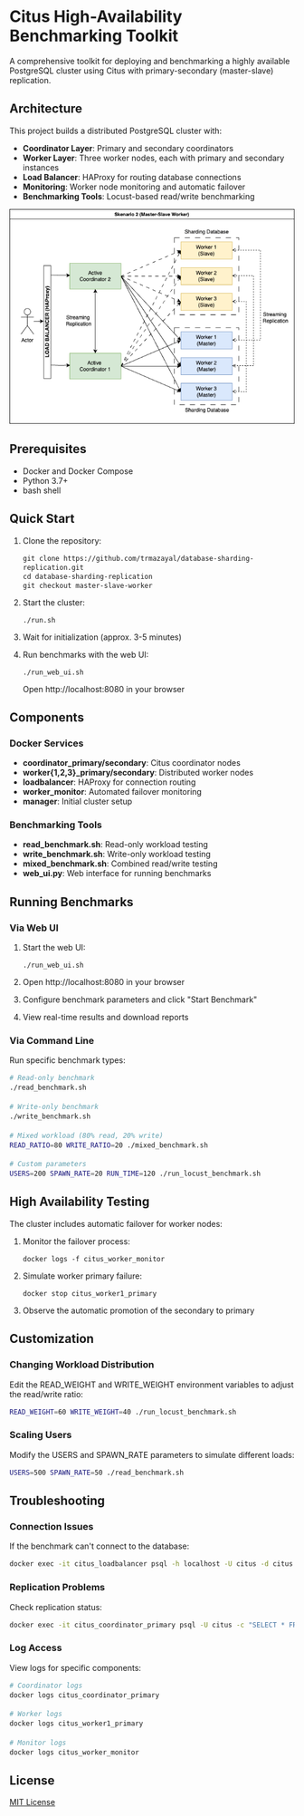 # Citus High-Availability Benchmarking Toolkit

A comprehensive toolkit for deploying and benchmarking a highly available PostgreSQL cluster using Citus with primary-secondary (master-slave) replication.

## Architecture

This project builds a distributed PostgreSQL cluster with:

- **Coordinator Layer**: Primary and secondary coordinators
- **Worker Layer**: Three worker nodes, each with primary and secondary instances
- **Load Balancer**: HAProxy for routing database connections
- **Monitoring**: Worker node monitoring and automatic failover
- **Benchmarking Tools**: Locust-based read/write benchmarking

![Architecture Diagram](master-slave-worker.png)

## Prerequisites

- Docker and Docker Compose
- Python 3.7+
- bash shell

## Quick Start

1. Clone the repository:
   ```
   git clone https://github.com/trmazayal/database-sharding-replication.git
   cd database-sharding-replication
   git checkout master-slave-worker
   ```

2. Start the cluster:
   ```
   ./run.sh
   ```

3. Wait for initialization (approx. 3-5 minutes)

4. Run benchmarks with the web UI:
   ```
   ./run_web_ui.sh
   ```
   Open http://localhost:8080 in your browser

## Components

### Docker Services

- **coordinator_primary/secondary**: Citus coordinator nodes
- **worker{1,2,3}_primary/secondary**: Distributed worker nodes
- **loadbalancer**: HAProxy for connection routing
- **worker_monitor**: Automated failover monitoring
- **manager**: Initial cluster setup

### Benchmarking Tools

- **read_benchmark.sh**: Read-only workload testing
- **write_benchmark.sh**: Write-only workload testing
- **mixed_benchmark.sh**: Combined read/write testing
- **web_ui.py**: Web interface for running benchmarks

## Running Benchmarks

### Via Web UI

1. Start the web UI:
   ```
   ./run_web_ui.sh
   ```

2. Open http://localhost:8080 in your browser
3. Configure benchmark parameters and click "Start Benchmark"
4. View real-time results and download reports

### Via Command Line

Run specific benchmark types:

```bash
# Read-only benchmark
./read_benchmark.sh

# Write-only benchmark
./write_benchmark.sh

# Mixed workload (80% read, 20% write)
READ_RATIO=80 WRITE_RATIO=20 ./mixed_benchmark.sh

# Custom parameters
USERS=200 SPAWN_RATE=20 RUN_TIME=120 ./run_locust_benchmark.sh
```

## High Availability Testing

The cluster includes automatic failover for worker nodes:

1. Monitor the failover process:
   ```
   docker logs -f citus_worker_monitor
   ```

2. Simulate worker primary failure:
   ```
   docker stop citus_worker1_primary
   ```

3. Observe the automatic promotion of the secondary to primary

## Customization

### Changing Workload Distribution

Edit the READ_WEIGHT and WRITE_WEIGHT environment variables to adjust the read/write ratio:

```bash
READ_WEIGHT=60 WRITE_WEIGHT=40 ./run_locust_benchmark.sh
```

### Scaling Users

Modify the USERS and SPAWN_RATE parameters to simulate different loads:

```bash
USERS=500 SPAWN_RATE=50 ./read_benchmark.sh
```

## Troubleshooting

### Connection Issues

If the benchmark can't connect to the database:

```bash
docker exec -it citus_loadbalancer psql -h localhost -U citus -d citus
```

### Replication Problems

Check replication status:

```bash
docker exec -it citus_coordinator_primary psql -U citus -c "SELECT * FROM pg_stat_replication;"
```

### Log Access

View logs for specific components:

```bash
# Coordinator logs
docker logs citus_coordinator_primary

# Worker logs
docker logs citus_worker1_primary

# Monitor logs
docker logs citus_worker_monitor
```

## License

[MIT License](LICENSE)
